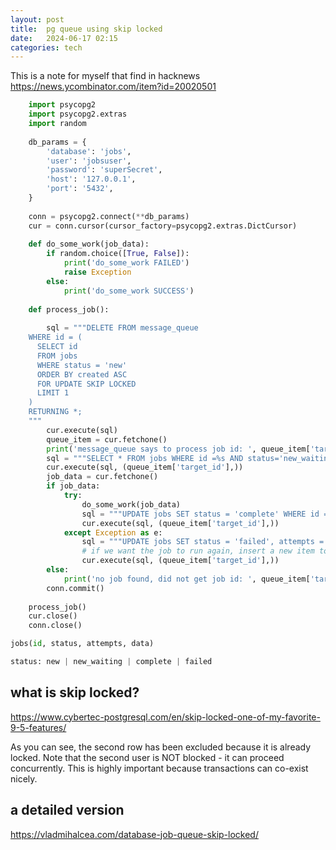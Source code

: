 ```yaml
---
layout: post
title:  pg queue using skip locked
date:   2024-06-17 02:15
categories: tech 
---
```


This is a note for myself that find in hacknews
https://news.ycombinator.com/item?id=20020501

```py
    import psycopg2
    import psycopg2.extras
    import random
    
    db_params = {
        'database': 'jobs',
        'user': 'jobsuser',
        'password': 'superSecret',
        'host': '127.0.0.1',
        'port': '5432',
    }
    
    conn = psycopg2.connect(**db_params)
    cur = conn.cursor(cursor_factory=psycopg2.extras.DictCursor)
    
    def do_some_work(job_data):
        if random.choice([True, False]):
            print('do_some_work FAILED')
            raise Exception
        else:
            print('do_some_work SUCCESS')
    
    def process_job():
    
        sql = """DELETE FROM message_queue 
    WHERE id = (
      SELECT id
      FROM jobs
      WHERE status = 'new'
      ORDER BY created ASC 
      FOR UPDATE SKIP LOCKED
      LIMIT 1
    )
    RETURNING *;
    """
        cur.execute(sql)
        queue_item = cur.fetchone()
        print('message_queue says to process job id: ', queue_item['target_id'])
        sql = """SELECT * FROM jobs WHERE id =%s AND status='new_waiting' AND attempts <= 3 FOR UPDATE;"""
        cur.execute(sql, (queue_item['target_id'],))
        job_data = cur.fetchone()
        if job_data:
            try:
                do_some_work(job_data)
                sql = """UPDATE jobs SET status = 'complete' WHERE id =%s;"""
                cur.execute(sql, (queue_item['target_id'],))
            except Exception as e:
                sql = """UPDATE jobs SET status = 'failed', attempts = attempts + 1 WHERE id =%s;"""
                # if we want the job to run again, insert a new item to the message queue with this job id
                cur.execute(sql, (queue_item['target_id'],))
        else:
            print('no job found, did not get job id: ', queue_item['target_id'])
        conn.commit()
    
    process_job()
    cur.close()
    conn.close()
```

```py
jobs(id, status, attempts, data)

status: new | new_waiting | complete | failed
```

## what is skip locked?

https://www.cybertec-postgresql.com/en/skip-locked-one-of-my-favorite-9-5-features/

As you can see, the second row has been excluded because it is already locked. Note that the second user is NOT blocked - it can proceed concurrently. This is highly important because transactions can co-exist nicely.

## a detailed version

https://vladmihalcea.com/database-job-queue-skip-locked/